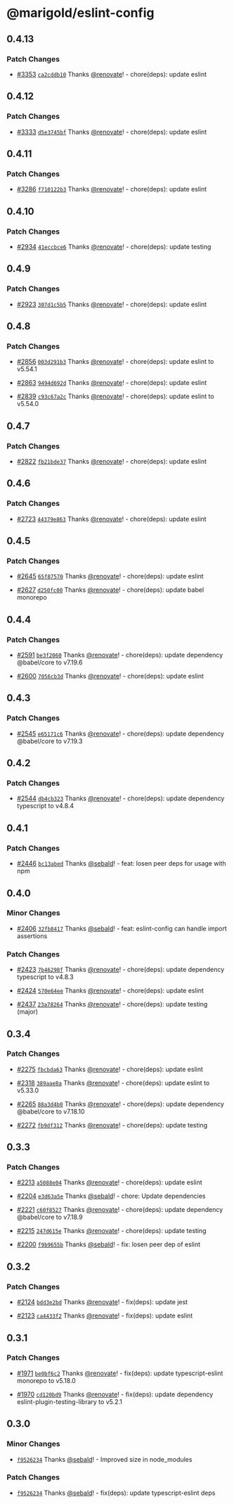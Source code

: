 # @marigold/eslint-config

## 0.4.13

### Patch Changes

- [#3353](https://github.com/marigold-ui/marigold/pull/3353) [`ca2cddb10`](https://github.com/marigold-ui/marigold/commit/ca2cddb104c00bcfda369df58b6f443c5ae7be5e) Thanks [@renovate](https://github.com/apps/renovate)! - chore(deps): update eslint

## 0.4.12

### Patch Changes

- [#3333](https://github.com/marigold-ui/marigold/pull/3333) [`d5e3745bf`](https://github.com/marigold-ui/marigold/commit/d5e3745bf5d45511dd7480f859293e77ffb7d40c) Thanks [@renovate](https://github.com/apps/renovate)! - chore(deps): update eslint

## 0.4.11

### Patch Changes

- [#3286](https://github.com/marigold-ui/marigold/pull/3286) [`f710122b3`](https://github.com/marigold-ui/marigold/commit/f710122b3825fbaa35f1a3198ae0e83b370f06af) Thanks [@renovate](https://github.com/apps/renovate)! - chore(deps): update eslint

## 0.4.10

### Patch Changes

- [#2934](https://github.com/marigold-ui/marigold/pull/2934) [`41eccbce6`](https://github.com/marigold-ui/marigold/commit/41eccbce6e78e33e3c769adb5dd4b52a7ad43c92) Thanks [@renovate](https://github.com/apps/renovate)! - chore(deps): update testing

## 0.4.9

### Patch Changes

- [#2923](https://github.com/marigold-ui/marigold/pull/2923) [`307d1c5b5`](https://github.com/marigold-ui/marigold/commit/307d1c5b532a1fa9b6640618fda04e8d3e1ff57a) Thanks [@renovate](https://github.com/apps/renovate)! - chore(deps): update eslint

## 0.4.8

### Patch Changes

- [#2856](https://github.com/marigold-ui/marigold/pull/2856) [`003d291b3`](https://github.com/marigold-ui/marigold/commit/003d291b39ed51ffb33cc56bccbfcfa9fd374c2f) Thanks [@renovate](https://github.com/apps/renovate)! - chore(deps): update eslint to v5.54.1

- [#2863](https://github.com/marigold-ui/marigold/pull/2863) [`9494d692d`](https://github.com/marigold-ui/marigold/commit/9494d692d0f82220c972fb46e941e67923416fa8) Thanks [@renovate](https://github.com/apps/renovate)! - chore(deps): update eslint

- [#2839](https://github.com/marigold-ui/marigold/pull/2839) [`c93c67a2c`](https://github.com/marigold-ui/marigold/commit/c93c67a2c9132baeda0d35c252ac553cd574ec58) Thanks [@renovate](https://github.com/apps/renovate)! - chore(deps): update eslint to v5.54.0

## 0.4.7

### Patch Changes

- [#2822](https://github.com/marigold-ui/marigold/pull/2822) [`fb21bde37`](https://github.com/marigold-ui/marigold/commit/fb21bde377d32695c81368e665e461ad5173e0f8) Thanks [@renovate](https://github.com/apps/renovate)! - chore(deps): update eslint

## 0.4.6

### Patch Changes

- [#2723](https://github.com/marigold-ui/marigold/pull/2723) [`44379e863`](https://github.com/marigold-ui/marigold/commit/44379e8639e4197939cfe20416f1c63163b495a8) Thanks [@renovate](https://github.com/apps/renovate)! - chore(deps): update eslint

## 0.4.5

### Patch Changes

- [#2645](https://github.com/marigold-ui/marigold/pull/2645) [`65f87570`](https://github.com/marigold-ui/marigold/commit/65f87570f047e1af18280bccd80abef365ee25be) Thanks [@renovate](https://github.com/apps/renovate)! - chore(deps): update eslint

- [#2627](https://github.com/marigold-ui/marigold/pull/2627) [`d250fc00`](https://github.com/marigold-ui/marigold/commit/d250fc0041f2beca498107d3e60e2d50e9ffb293) Thanks [@renovate](https://github.com/apps/renovate)! - chore(deps): update babel monorepo

## 0.4.4

### Patch Changes

- [#2591](https://github.com/marigold-ui/marigold/pull/2591) [`be3f2060`](https://github.com/marigold-ui/marigold/commit/be3f20600b195f62d8d5bc1b784329d7bf152d9a) Thanks [@renovate](https://github.com/apps/renovate)! - chore(deps): update dependency @babel/core to v7.19.6

- [#2600](https://github.com/marigold-ui/marigold/pull/2600) [`7056cb3d`](https://github.com/marigold-ui/marigold/commit/7056cb3d820531b905813a5888a6876ed82db7e3) Thanks [@renovate](https://github.com/apps/renovate)! - chore(deps): update eslint

## 0.4.3

### Patch Changes

- [#2545](https://github.com/marigold-ui/marigold/pull/2545) [`e65171c6`](https://github.com/marigold-ui/marigold/commit/e65171c6b30f0091491a7e0394e5ddafc0d72bf4) Thanks [@renovate](https://github.com/apps/renovate)! - chore(deps): update dependency @babel/core to v7.19.3

## 0.4.2

### Patch Changes

- [#2544](https://github.com/marigold-ui/marigold/pull/2544) [`db4cb323`](https://github.com/marigold-ui/marigold/commit/db4cb323ed6b58fac1ba424ca50349bdb981bc6b) Thanks [@renovate](https://github.com/apps/renovate)! - chore(deps): update dependency typescript to v4.8.4

## 0.4.1

### Patch Changes

- [#2446](https://github.com/marigold-ui/marigold/pull/2446) [`bc13abed`](https://github.com/marigold-ui/marigold/commit/bc13abedb3abc56cf6e1cc9ea8725b99c9eb9468) Thanks [@sebald](https://github.com/sebald)! - feat: losen peer deps for usage with npm

## 0.4.0

### Minor Changes

- [#2406](https://github.com/marigold-ui/marigold/pull/2406) [`32fb8417`](https://github.com/marigold-ui/marigold/commit/32fb8417c411166fece7d779b226ae5c536ea5f7) Thanks [@sebald](https://github.com/sebald)! - feat: eslint-config can handle import assertions

### Patch Changes

- [#2423](https://github.com/marigold-ui/marigold/pull/2423) [`7b46298f`](https://github.com/marigold-ui/marigold/commit/7b46298f0461fa07947768fe6caba0f9645a9ea9) Thanks [@renovate](https://github.com/apps/renovate)! - chore(deps): update dependency typescript to v4.8.3

- [#2424](https://github.com/marigold-ui/marigold/pull/2424) [`570e64ee`](https://github.com/marigold-ui/marigold/commit/570e64ee26bcf6b79a8f7f69a2d9621363056df0) Thanks [@renovate](https://github.com/apps/renovate)! - chore(deps): update eslint

- [#2437](https://github.com/marigold-ui/marigold/pull/2437) [`23a78264`](https://github.com/marigold-ui/marigold/commit/23a78264cf713ebf439c264a45ff946fd58472de) Thanks [@renovate](https://github.com/apps/renovate)! - chore(deps): update testing (major)

## 0.3.4

### Patch Changes

- [#2275](https://github.com/marigold-ui/marigold/pull/2275) [`fbcbda63`](https://github.com/marigold-ui/marigold/commit/fbcbda63ba4ea240ea1b911ea25237d125a229d1) Thanks [@renovate](https://github.com/apps/renovate)! - chore(deps): update eslint

* [#2318](https://github.com/marigold-ui/marigold/pull/2318) [`389aae8a`](https://github.com/marigold-ui/marigold/commit/389aae8a49444b34a22ed311c4e05fb12965ea3f) Thanks [@renovate](https://github.com/apps/renovate)! - chore(deps): update eslint to v5.33.0

- [#2265](https://github.com/marigold-ui/marigold/pull/2265) [`88a3d4b0`](https://github.com/marigold-ui/marigold/commit/88a3d4b030e67e46a4af429b01a884195601b7a2) Thanks [@renovate](https://github.com/apps/renovate)! - chore(deps): update dependency @babel/core to v7.18.10

* [#2272](https://github.com/marigold-ui/marigold/pull/2272) [`fb9df312`](https://github.com/marigold-ui/marigold/commit/fb9df312e50a5d4be27a528e339f0d2c5768324d) Thanks [@renovate](https://github.com/apps/renovate)! - chore(deps): update testing

## 0.3.3

### Patch Changes

- [#2213](https://github.com/marigold-ui/marigold/pull/2213) [`a5088e04`](https://github.com/marigold-ui/marigold/commit/a5088e042b42210ea20850b208fb31ff6e525026) Thanks [@renovate](https://github.com/apps/renovate)! - chore(deps): update eslint

* [#2204](https://github.com/marigold-ui/marigold/pull/2204) [`e3d63a5e`](https://github.com/marigold-ui/marigold/commit/e3d63a5e156b7455bb0959e26facd547bd0a9390) Thanks [@sebald](https://github.com/sebald)! - chore: Update dependencies

- [#2221](https://github.com/marigold-ui/marigold/pull/2221) [`c60f8527`](https://github.com/marigold-ui/marigold/commit/c60f8527cc4d61c3b7d8eeb2ec29a0cd7679e8dc) Thanks [@renovate](https://github.com/apps/renovate)! - chore(deps): update dependency @babel/core to v7.18.9

* [#2215](https://github.com/marigold-ui/marigold/pull/2215) [`247d615e`](https://github.com/marigold-ui/marigold/commit/247d615e9b127c3f2a94d0ad7561c09d11000366) Thanks [@renovate](https://github.com/apps/renovate)! - chore(deps): update testing

- [#2200](https://github.com/marigold-ui/marigold/pull/2200) [`f9b9655b`](https://github.com/marigold-ui/marigold/commit/f9b9655b66aaa1a81bed8c19b2a84a3b604cbd49) Thanks [@sebald](https://github.com/sebald)! - fix: losen peer dep of eslint

## 0.3.2

### Patch Changes

- [#2124](https://github.com/marigold-ui/marigold/pull/2124) [`bdd3e2bd`](https://github.com/marigold-ui/marigold/commit/bdd3e2bd04af7e1419b4264935967bf2e3990040) Thanks [@renovate](https://github.com/apps/renovate)! - fix(deps): update jest

* [#2123](https://github.com/marigold-ui/marigold/pull/2123) [`ca4433f2`](https://github.com/marigold-ui/marigold/commit/ca4433f24e65b5d9c438f12708e71eb3d2489d75) Thanks [@renovate](https://github.com/apps/renovate)! - fix(deps): update eslint

## 0.3.1

### Patch Changes

- [#1971](https://github.com/marigold-ui/marigold/pull/1971) [`be0bf6c2`](https://github.com/marigold-ui/marigold/commit/be0bf6c22956f34807db23949f9c1fa634d4a821) Thanks [@renovate](https://github.com/apps/renovate)! - fix(deps): update typescript-eslint monorepo to v5.18.0

* [#1970](https://github.com/marigold-ui/marigold/pull/1970) [`cd120bd9`](https://github.com/marigold-ui/marigold/commit/cd120bd9d94f841e622f0d254e82f214756ffa14) Thanks [@renovate](https://github.com/apps/renovate)! - fix(deps): update dependency eslint-plugin-testing-library to v5.2.1

## 0.3.0

### Minor Changes

- [`f9526234`](https://github.com/marigold-ui/marigold/commit/f9526234257a149b12c14191a524691470da3942) Thanks [@sebald](https://github.com/sebald)! - Improved size in node_modules

### Patch Changes

- [`f9526234`](https://github.com/marigold-ui/marigold/commit/f9526234257a149b12c14191a524691470da3942) Thanks [@sebald](https://github.com/sebald)! - fix(deps): update typescript-eslint deps
